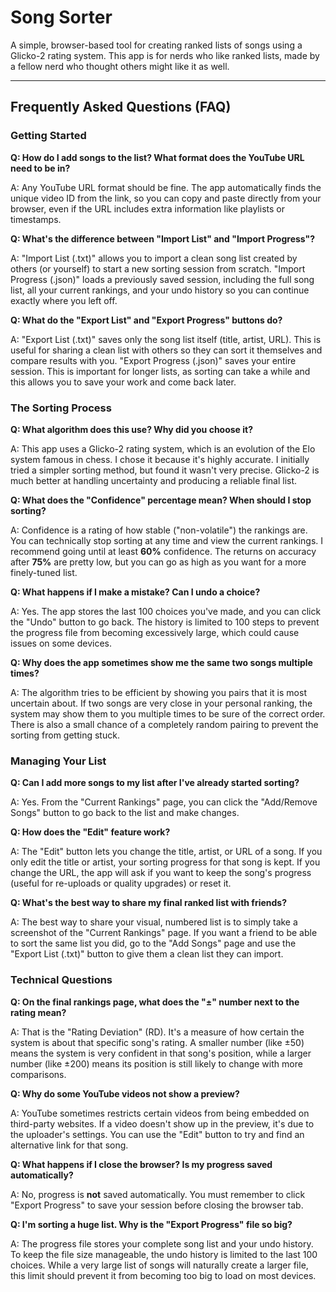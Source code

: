 # Song Sorter

A simple, browser-based tool for creating ranked lists of songs using a Glicko-2 rating system. This app is for nerds who like ranked lists, made by a fellow nerd who thought others might like it as well.

---

## Frequently Asked Questions (FAQ)

### Getting Started

**Q: How do I add songs to the list? What format does the YouTube URL need to be in?**

A: Any YouTube URL format should be fine. The app automatically finds the unique video ID from the link, so you can copy and paste directly from your browser, even if the URL includes extra information like playlists or timestamps.

**Q: What's the difference between "Import List" and "Import Progress"?**

A: "Import List (.txt)" allows you to import a clean song list created by others (or yourself) to start a new sorting session from scratch. "Import Progress (.json)" loads a previously saved session, including the full song list, all your current rankings, and your undo history so you can continue exactly where you left off.

**Q: What do the "Export List" and "Export Progress" buttons do?**

A: "Export List (.txt)" saves only the song list itself (title, artist, URL). This is useful for sharing a clean list with others so they can sort it themselves and compare results with you. "Export Progress (.json)" saves your entire session. This is important for longer lists, as sorting can take a while and this allows you to save your work and come back later.

### The Sorting Process

**Q: What algorithm does this use? Why did you choose it?**

A: This app uses a Glicko-2 rating system, which is an evolution of the Elo system famous in chess. I chose it because it's highly accurate. I initially tried a simpler sorting method, but found it wasn't very precise. Glicko-2 is much better at handling uncertainty and producing a reliable final list.

**Q: What does the "Confidence" percentage mean? When should I stop sorting?**

A: Confidence is a rating of how stable ("non-volatile") the rankings are. You can technically stop sorting at any time and view the current rankings. I recommend going until at least **60%** confidence. The returns on accuracy after **75%** are pretty low, but you can go as high as you want for a more finely-tuned list.

**Q: What happens if I make a mistake? Can I undo a choice?**

A: Yes. The app stores the last 100 choices you've made, and you can click the "Undo" button to go back. The history is limited to 100 steps to prevent the progress file from becoming excessively large, which could cause issues on some devices.

**Q: Why does the app sometimes show me the same two songs multiple times?**

A: The algorithm tries to be efficient by showing you pairs that it is most uncertain about. If two songs are very close in your personal ranking, the system may show them to you multiple times to be sure of the correct order. There is also a small chance of a completely random pairing to prevent the sorting from getting stuck.

### Managing Your List

**Q: Can I add more songs to my list after I've already started sorting?**

A: Yes. From the "Current Rankings" page, you can click the "Add/Remove Songs" button to go back to the list and make changes.

**Q: How does the "Edit" feature work?**

A: The "Edit" button lets you change the title, artist, or URL of a song. If you only edit the title or artist, your sorting progress for that song is kept. If you change the URL, the app will ask if you want to keep the song's progress (useful for re-uploads or quality upgrades) or reset it.

**Q: What's the best way to share my final ranked list with friends?**

A: The best way to share your visual, numbered list is to simply take a screenshot of the "Current Rankings" page. If you want a friend to be able to sort the same list you did, go to the "Add Songs" page and use the "Export List (.txt)" button to give them a clean list they can import.

### Technical Questions

**Q: On the final rankings page, what does the "±" number next to the rating mean?**

A: That is the "Rating Deviation" (RD). It's a measure of how certain the system is about that specific song's rating. A smaller number (like ±50) means the system is very confident in that song's position, while a larger number (like ±200) means its position is still likely to change with more comparisons.

**Q: Why do some YouTube videos not show a preview?**

A: YouTube sometimes restricts certain videos from being embedded on third-party websites. If a video doesn't show up in the preview, it's due to the uploader's settings. You can use the "Edit" button to try and find an alternative link for that song.

**Q: What happens if I close the browser? Is my progress saved automatically?**

A: No, progress is **not** saved automatically. You must remember to click "Export Progress" to save your session before closing the browser tab.

**Q: I'm sorting a huge list. Why is the "Export Progress" file so big?**

A: The progress file stores your complete song list and your undo history. To keep the file size manageable, the undo history is limited to the last 100 choices. While a very large list of songs will naturally create a larger file, this limit should prevent it from becoming too big to load on most devices.
